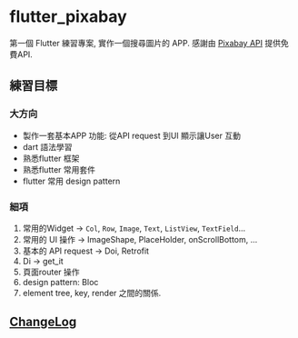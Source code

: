 # flutter_pixabay

第一個 Flutter 練習專案, 實作一個搜尋圖片的 APP.
感謝由 [Pixabay API](https://pixabay.com/api/docs/) 提供免費API.

## 練習目標
### 大方向
- 製作一套基本APP 功能: 從API request 到UI 顯示讓User 互動
- dart 語法學習
- 熟悉flutter 框架
- 熟悉flutter 常用套件
- flutter 常用 design pattern


### 細項
1. 常用的Widget -> `Col`, `Row`, `Image`, `Text`, `ListView`, `TextField`...
2. 常用的 UI 操作 -> ImageShape, PlaceHolder, onScrollBottom, ...
3. 基本的 API request -> Doi, Retrofit
4. Di -> get_it
5. 頁面router 操作
6. design pattern: Bloc
7. element tree, key, render 之間的關係.

## [ChangeLog](changelog.md)